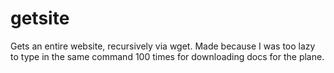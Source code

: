 getsite
=======

Gets an entire website, recursively via wget. Made because I was too lazy to type in the same command 100 times for downloading docs for the plane.